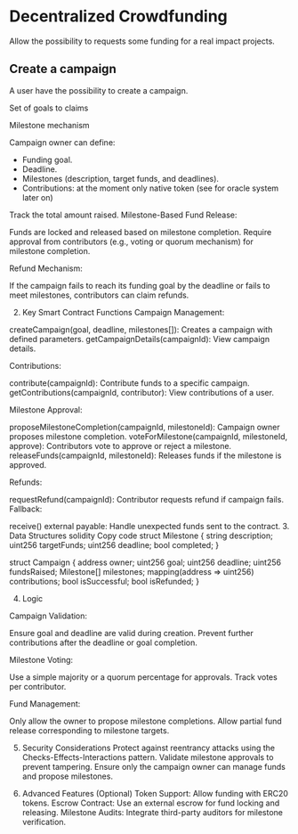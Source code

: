 # Decentralized Crowdfunding

Allow the possibility to requests some funding for a real impact projects.

## Create a campaign 

A user have the possibility to create a campaign.

Set of goals to claims

Milestone mechanism


Campaign owner can define:
- Funding goal.
- Deadline.
- Milestones (description, target funds, and deadlines).
- Contributions: at the moment only native token (see for oracle system later on)


Track the total amount raised.
Milestone-Based Fund Release:

Funds are locked and released based on milestone completion.
Require approval from contributors (e.g., voting or quorum mechanism) for milestone completion.

Refund Mechanism:

If the campaign fails to reach its funding goal by the deadline or fails to meet milestones, contributors can claim refunds.



2. Key Smart Contract Functions
Campaign Management:

createCampaign(goal, deadline, milestones[]): Creates a campaign with defined parameters.
getCampaignDetails(campaignId): View campaign details.

Contributions:

contribute(campaignId): Contribute funds to a specific campaign.
getContributions(campaignId, contributor): View contributions of a user.


Milestone Approval:

proposeMilestoneCompletion(campaignId, milestoneId): Campaign owner proposes milestone completion.
voteForMilestone(campaignId, milestoneId, approve): Contributors vote to approve or reject a milestone.
releaseFunds(campaignId, milestoneId): Releases funds if the milestone is approved.


Refunds:

requestRefund(campaignId): Contributor requests refund if campaign fails.
Fallback:

receive() external payable: Handle unexpected funds sent to the contract.
3. Data Structures
solidity
Copy code
struct Milestone {
    string description;
    uint256 targetFunds;
    uint256 deadline;
    bool completed;
}

struct Campaign {
    address owner;
    uint256 goal;
    uint256 deadline;
    uint256 fundsRaised;
    Milestone[] milestones;
    mapping(address => uint256) contributions;
    bool isSuccessful;
    bool isRefunded;
}


4. Logic



Campaign Validation:

Ensure goal and deadline are valid during creation.
Prevent further contributions after the deadline or goal completion.


Milestone Voting:

Use a simple majority or a quorum percentage for approvals.
Track votes per contributor.


Fund Management:

Only allow the owner to propose milestone completions.
Allow partial fund release corresponding to milestone targets.


5. Security Considerations
Protect against reentrancy attacks using the Checks-Effects-Interactions pattern.
Validate milestone approvals to prevent tampering.
Ensure only the campaign owner can manage funds and propose milestones.


6. Advanced Features (Optional)
Token Support: Allow funding with ERC20 tokens.
Escrow Contract: Use an external escrow for fund locking and releasing.
Milestone Audits: Integrate third-party auditors for milestone verification.

